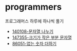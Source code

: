 # programmers

프로그래머스 하루에 하나씩 풀기

- [140108-문자열 나누기](lv1/140108-문자열%20나누기.js)
- [147355-크기가 작은 부분 문자열](lv1/147355-크기가%20작은%20부분%20문자열.js)
- [86051-없는 숫자 더하기](lv1/86051-없는%20숫자%20더하기.js)
